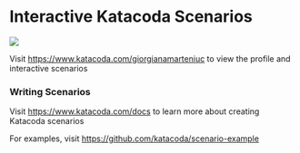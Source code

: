 # Interactive Katacoda Scenarios

[![](http://shields.katacoda.com/katacoda/giorgianamarteniuc/count.svg)](https://www.katacoda.com/giorgianamarteniuc "Get your profile on Katacoda.com")

Visit https://www.katacoda.com/giorgianamarteniuc to view the profile and interactive scenarios

### Writing Scenarios
Visit https://www.katacoda.com/docs to learn more about creating Katacoda scenarios

For examples, visit https://github.com/katacoda/scenario-example

